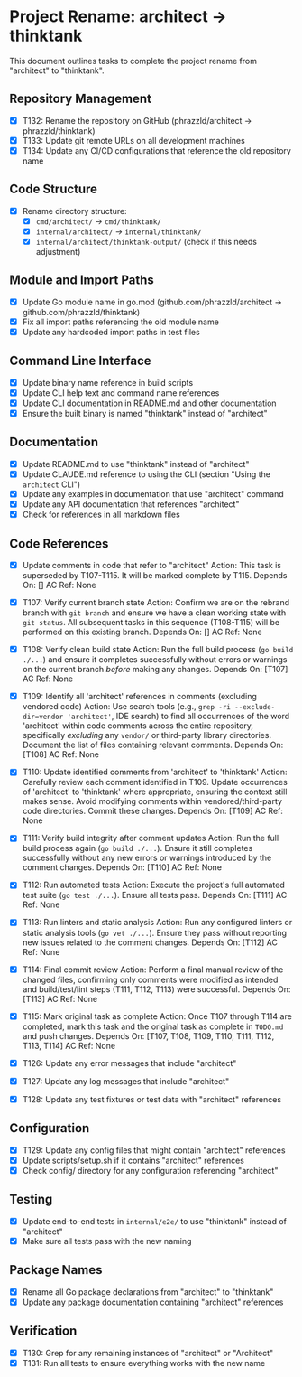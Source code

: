# Project Rename: architect → thinktank

This document outlines tasks to complete the project rename from "architect" to "thinktank".

## Repository Management

- [x] T132: Rename the repository on GitHub (phrazzld/architect → phrazzld/thinktank)
- [x] T133: Update git remote URLs on all development machines
- [x] T134: Update any CI/CD configurations that reference the old repository name

## Code Structure

- [x] Rename directory structure:
  - [x] `cmd/architect/` → `cmd/thinktank/`
  - [x] `internal/architect/` → `internal/thinktank/`
  - [x] `internal/architect/thinktank-output/` (check if this needs adjustment)

## Module and Import Paths

- [x] Update Go module name in go.mod (github.com/phrazzld/architect → github.com/phrazzld/thinktank)
- [x] Fix all import paths referencing the old module name
- [x] Update any hardcoded import paths in test files

## Command Line Interface

- [x] Update binary name reference in build scripts
- [x] Update CLI help text and command name references
- [x] Update CLI documentation in README.md and other documentation
- [x] Ensure the built binary is named "thinktank" instead of "architect"

## Documentation

- [x] Update README.md to use "thinktank" instead of "architect"
- [x] Update CLAUDE.md reference to using the CLI (section "Using the `architect` CLI")
- [x] Update any examples in documentation that use "architect" command
- [x] Update any API documentation that references "architect"
- [x] Check for references in all markdown files
## Code References

- [x] Update comments in code that refer to "architect"
  Action: This task is superseded by T107-T115. It will be marked complete by T115.
  Depends On: []
  AC Ref: None

- [x] T107: Verify current branch state
  Action: Confirm we are on the rebrand branch with `git branch` and ensure we have a clean working state with `git status`. All subsequent tasks in this sequence (T108-T115) will be performed on this existing branch.
  Depends On: []
  AC Ref: None

- [x] T108: Verify clean build state
  Action: Run the full build process (`go build ./...`) and ensure it completes successfully without errors or warnings on the current branch *before* making any changes.
  Depends On: [T107]
  AC Ref: None

- [x] T109: Identify all 'architect' references in comments (excluding vendored code)
  Action: Use search tools (e.g., `grep -ri --exclude-dir=vendor 'architect'`, IDE search) to find all occurrences of the word 'architect' within code comments across the entire repository, specifically *excluding* any `vendor/` or third-party library directories. Document the list of files containing relevant comments.
  Depends On: [T108]
  AC Ref: None

- [x] T110: Update identified comments from 'architect' to 'thinktank'
  Action: Carefully review each comment identified in T109. Update occurrences of 'architect' to 'thinktank' where appropriate, ensuring the context still makes sense. Avoid modifying comments within vendored/third-party code directories. Commit these changes.
  Depends On: [T109]
  AC Ref: None

- [x] T111: Verify build integrity after comment updates
  Action: Run the full build process again (`go build ./...`). Ensure it still completes successfully without any new errors or warnings introduced by the comment changes.
  Depends On: [T110]
  AC Ref: None

- [x] T112: Run automated tests
  Action: Execute the project's full automated test suite (`go test ./...`). Ensure all tests pass.
  Depends On: [T111]
  AC Ref: None

- [x] T113: Run linters and static analysis
  Action: Run any configured linters or static analysis tools (`go vet ./...`). Ensure they pass without reporting new issues related to the comment changes.
  Depends On: [T112]
  AC Ref: None

- [x] T114: Final commit review
  Action: Perform a final manual review of the changed files, confirming only comments were modified as intended and build/test/lint steps (T111, T112, T113) were successful.
  Depends On: [T113]
  AC Ref: None

- [x] T115: Mark original task as complete
  Action: Once T107 through T114 are completed, mark this task and the original task as complete in `TODO.md` and push changes.
  Depends On: [T107, T108, T109, T110, T111, T112, T113, T114]
  AC Ref: None

- [x] T126: Update any error messages that include "architect"
- [x] T127: Update any log messages that include "architect"
- [x] T128: Update any test fixtures or test data with "architect" references

## Configuration

- [x] T129: Update any config files that might contain "architect" references
- [x] Update scripts/setup.sh if it contains "architect" references
- [x] Check config/ directory for any configuration referencing "architect"

## Testing

- [x] Update end-to-end tests in `internal/e2e/` to use "thinktank" instead of "architect"
- [x] Make sure all tests pass with the new naming

## Package Names

- [x] Rename all Go package declarations from "architect" to "thinktank"
- [x] Update any package documentation containing "architect" references

## Verification

- [x] T130: Grep for any remaining instances of "architect" or "Architect"
- [x] T131: Run all tests to ensure everything works with the new name
